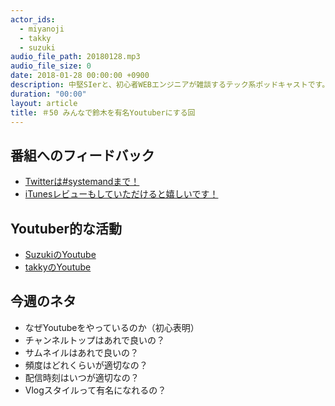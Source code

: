 ```yaml
---
actor_ids:
  - miyanoji
  - takky
  - suzuki
audio_file_path: 20180128.mp3
audio_file_size: 0
date: 2018-01-28 00:00:00 +0900
description: 中堅SIerと、初心者WEBエンジニアが雑談するテック系ポッドキャストです。
duration: "00:00"
layout: article
title: ＃50 みんなで鈴木を有名Youtuberにする回
---
```

## 番組へのフィードバック
* [Twitterは#systemandまで！](https://twitter.com/search?q=%23systemand)
* [iTunesレビューもしていただけると嬉しいです！](https://itunes.apple.com/jp/podcast/systemand-online/id1205168408?mt=2)

## Youtuber的な活動
* [SuzukiのYoutube](https://www.youtube.com/channel/UCqTozqKO5AWD8OccCnW3Rvw)
* [takkyのYoutube](https://www.youtube.com/channel/UCtoXGiMeDggQPdGoanDE2sA)


## 今週のネタ
* なぜYoutubeをやっているのか（初心表明）
* チャンネルトップはあれで良いの？
* サムネイルはあれで良いの？
* 頻度はどれくらいが適切なの？
* 配信時刻はいつが適切なの？
* Vlogスタイルって有名になれるの？

